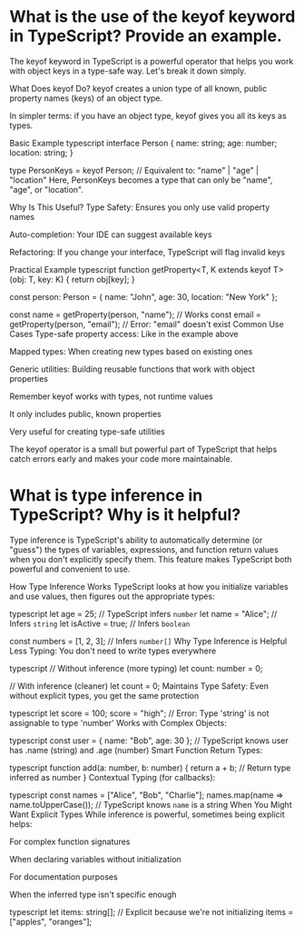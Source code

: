 # What is the use of the keyof keyword in TypeScript? Provide an example.

The keyof keyword in TypeScript is a powerful operator that helps you work with object keys in a type-safe way. Let's break it down simply.

What Does keyof Do?
keyof creates a union type of all known, public property names (keys) of an object type.

In simpler terms: if you have an object type, keyof gives you all its keys as types.

Basic Example
typescript
interface Person {
  name: string;
  age: number;
  location: string;
}

type PersonKeys = keyof Person; 
// Equivalent to: "name" | "age" | "location"
Here, PersonKeys becomes a type that can only be "name", "age", or "location".

Why Is This Useful?
Type Safety: Ensures you only use valid property names

Auto-completion: Your IDE can suggest available keys

Refactoring: If you change your interface, TypeScript will flag invalid keys

Practical Example
typescript
function getProperty<T, K extends keyof T>(obj: T, key: K) {
  return obj[key];
}

const person: Person = {
  name: "John",
  age: 30,
  location: "New York"
};

const name = getProperty(person, "name"); // Works
const email = getProperty(person, "email"); // Error: "email" doesn't exist
Common Use Cases
Type-safe property access: Like in the example above

Mapped types: When creating new types based on existing ones

Generic utilities: Building reusable functions that work with object properties

Remember
keyof works with types, not runtime values

It only includes public, known properties

Very useful for creating type-safe utilities

The keyof operator is a small but powerful part of TypeScript that helps catch errors early and makes your code more maintainable.




# What is type inference in TypeScript? Why is it helpful?

Type inference is TypeScript's ability to automatically determine (or "guess") the types of variables, expressions, and function return values when you don't explicitly specify them. This feature makes TypeScript both powerful and convenient to use.

How Type Inference Works
TypeScript looks at how you initialize variables and use values, then figures out the appropriate types:

typescript
let age = 25;          // TypeScript infers `number`
let name = "Alice";    // Infers `string`
let isActive = true;   // Infers `boolean`

const numbers = [1, 2, 3];  // Infers `number[]`
Why Type Inference is Helpful
Less Typing: You don't need to write types everywhere

typescript
// Without inference (more typing)
let count: number = 0;

// With inference (cleaner)
let count = 0;
Maintains Type Safety: Even without explicit types, you get the same protection

typescript
let score = 100;
score = "high"; // Error: Type 'string' is not assignable to type 'number'
Works with Complex Objects:

typescript
const user = {
  name: "Bob",
  age: 30
};
// TypeScript knows user has .name (string) and .age (number)
Smart Function Return Types:

typescript
function add(a: number, b: number) {
  return a + b;  // Return type inferred as number
}
Contextual Typing (for callbacks):

typescript
const names = ["Alice", "Bob", "Charlie"];
names.map(name => name.toUpperCase()); // TypeScript knows `name` is a string
When You Might Want Explicit Types
While inference is powerful, sometimes being explicit helps:

For complex function signatures

When declaring variables without initialization

For documentation purposes

When the inferred type isn't specific enough

typescript
let items: string[];  // Explicit because we're not initializing
items = ["apples", "oranges"];